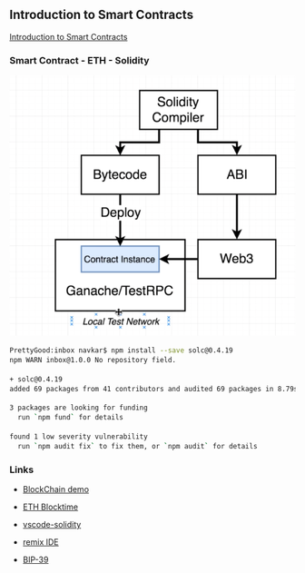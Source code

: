 ## Introduction to Smart Contracts

[Introduction to Smart Contracts](https://docs.soliditylang.org/en/v0.8.1/introduction-to-smart-contracts.html)

### Smart Contract - ETH - Solidity

![Alt text](/images/approach.png "Solidity Compiler")

```bash
PrettyGood:inbox navkar$ npm install --save solc@0.4.19
npm WARN inbox@1.0.0 No repository field.

+ solc@0.4.19
added 69 packages from 41 contributors and audited 69 packages in 8.79s

3 packages are looking for funding
  run `npm fund` for details

found 1 low severity vulnerability
  run `npm audit fix` to fix them, or `npm audit` for details

```

### Links

* [BlockChain demo](https://andersbrownworth.com/blockchain/)

* [ETH Blocktime](https://etherscan.io/chart/blocktime)

* [vscode-solidity](https://github.com/juanfranblanco/vscode-solidity)

* [remix IDE](http://remix.ethereum.org/)

* [BIP-39](https://iancoleman.io/bip39/)
